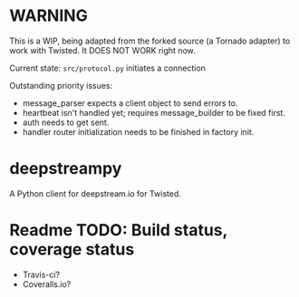 # WARNING

This is a WIP, being adapted from the forked source (a Tornado adapter) to work with Twisted. It DOES NOT WORK right now.

Current state: `src/protocol.py` initiates a connection

Outstanding priority issues:
* message_parser expects a client object to send errors to.
* heartbeat isn't handled yet; requires message_builder to be fixed first.
* auth needs to get sent.
* handler router initialization needs to be finished in factory init.

# deepstreampy
A Python client for deepstream.io for Twisted.

# Readme TODO: Build status, coverage status
* Travis-ci?
* Coveralls.io?
